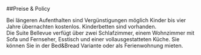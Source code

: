 ##Preise & Policy  

Bei längeren Aufenthalten sind Vergünstigungen möglich
Kinder bis vier Jahre übernachten kostenlos. Kinderbetten sind vorhanden.  
Die Suite Bellevue verfügt über zwei Schlafzimmer, einem Wohnzimmer mit Sofa und Fernseher, Esstisch und einer vollausgestatteten Küche. Sie können Sie in der Bed&Bread Variante oder als Ferienwohnung mieten.  

